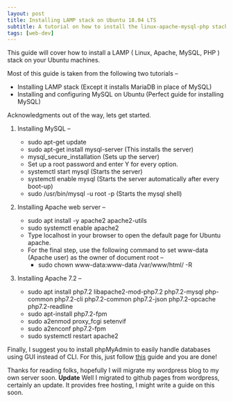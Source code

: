 ```yaml
---
layout: post
title: Installing LAMP stack on Ubuntu 18.04 LTS
subtitle: A tutorial on how to install the linux-apache-mysql-php stack for web development.
tags: [web-dev]
---
```



This guide will cover how to install a LAMP ( Linux, Apache, MySQL, PHP ) stack on your Ubuntu machines. 

Most of this guide is taken from the following two tutorials –

- Installing LAMP stack (Except it installs MariaDB in place of MySQL)
- Installing and configuring MySQL on Ubuntu (Perfect guide for installing MySQL)

Acknowledgments out of the way, lets get started.

1. Installing MySQL –
	- sudo apt-get update   
	- sudo apt-get install mysql-server (This installs the server)
	- mysql_secure_installation (Sets up the server)
	- Set up a root password and enter Y for every option.
	- systemctl start mysql (Starts the server)
	- systemctl enable mysql (Starts the server automatically after every boot-up)
	- sudo /usr/bin/mysql -u root -p (Starts the mysql shell)

2. Installing Apache web server –
	- sudo apt install -y apache2 apache2-utils
	- sudo systemctl enable apache2
	- Type localhost in your browser to open the default page for Ubuntu apache.
	- For the final step, use the following command to set www-data (Apache user) as the owner of document root –
		- sudo chown www-data:www-data /var/www/html/ -R
		
3. Installing Apache 7.2 – 
	- sudo apt install php7.2 libapache2-mod-php7.2 php7.2-mysql php-common php7.2-cli php7.2-common php7.2-json php7.2-opcache php7.2-readline
	- sudo apt-install php7.2-fpm
	- sudo a2enmod proxy_fcgi setenvif
	- sudo a2enconf php7.2-fpm
	- sudo systemctl restart apache2

Finally, I suggest you to install phpMyAdmin to easily handle databases using GUI instead of CLI. For this, just follow [this](https://www.linuxbabe.com/ubuntu/install-phpmyadmin-apache-lamp-ubuntu-18-04) guide and you are done!

Thanks for reading folks, hopefully I will migrate my wordpress blog to my own server soon.
**Update** Well I migrated to github pages from wordpress, certainly an update. It provides free hosting, I might write a guide on this soon.